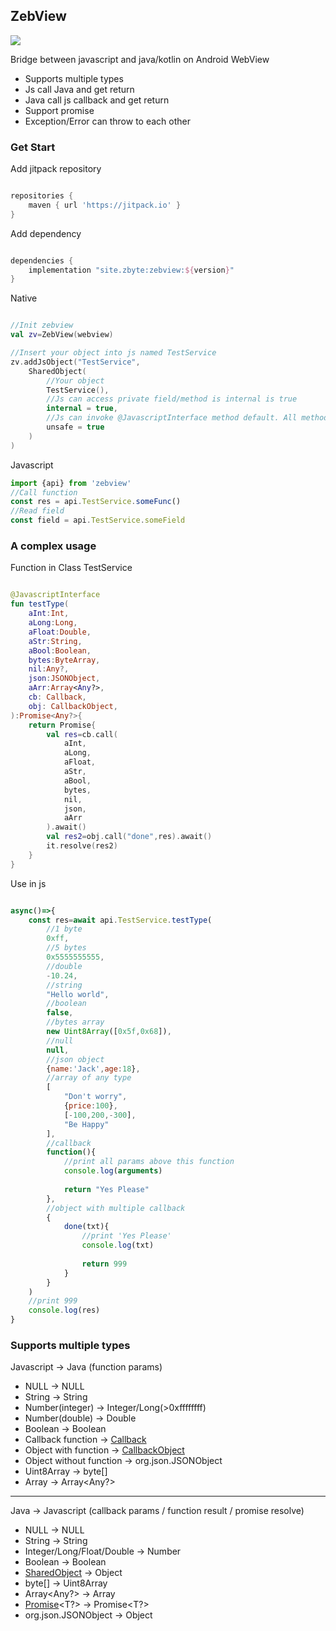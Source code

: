 ## ZebView

[![](https://jitpack.io/v/site.zbyte/zebview.svg)](https://jitpack.io/#site.zbyte/zebview)

Bridge between javascript and java/kotlin on Android WebView

- Supports multiple types
- Js call Java and get return
- Java call js callback and get return
- Support promise
- Exception/Error can throw to each other

### Get Start

Add jitpack repository

```groovy

repositories {
    maven { url 'https://jitpack.io' }
}

```

Add dependency

```groovy

dependencies {
    implementation "site.zbyte:zebview:${version}"
}

```

Native

```kotlin

//Init zebview
val zv=ZebView(webview)

//Insert your object into js named TestService
zv.addJsObject("TestService", 
    SharedObject(
        //Your object
        TestService(),
        //Js can access private field/method is internal is true
        internal = true,
        //Js can invoke @JavascriptInterface method default. All method available if unsafe is true
        unsafe = true
    )
)

```

Javascript

```js
import {api} from 'zebview'
//Call function
const res = api.TestService.someFunc()
//Read field
const field = api.TestService.someField
```

### A complex usage

Function in Class TestService

```kotlin

@JavascriptInterface
fun testType(
    aInt:Int,
    aLong:Long,
    aFloat:Double,
    aStr:String,
    aBool:Boolean,
    bytes:ByteArray,
    nil:Any?,
    json:JSONObject,
    aArr:Array<Any?>,
    cb: Callback,
    obj: CallbackObject,
):Promise<Any?>{
    return Promise{
        val res=cb.call(
            aInt,
            aLong,
            aFloat,
            aStr,
            aBool,
            bytes,
            nil,
            json,
            aArr
        ).await()
        val res2=obj.call("done",res).await()
        it.resolve(res2)
    }
}
```

Use in js

```js

async()=>{
    const res=await api.TestService.testType(
        //1 byte
        0xff,
        //5 bytes
        0x5555555555,
        //double
        -10.24,
        //string
        "Hello world",
        //boolean
        false,
        //bytes array
        new Uint8Array([0x5f,0x68]),
        //null
        null,
        //json object
        {name:'Jack',age:18},
        //array of any type
        [
            "Don't worry",
            {price:100},
            [-100,200,-300],
            "Be Happy"
        ],
        //callback
        function(){
            //print all params above this function
            console.log(arguments)
            
            return "Yes Please"
        },
		//object with multiple callback
        {
            done(txt){
                //print 'Yes Please'
                console.log(txt)
                
                return 999
            }
        }
    )
    //print 999
    console.log(res)
}
```

### Supports multiple types

Javascript -> Java (function params)

- NULL -> NULL
- String -> String
- Number(integer) -> Integer/Long(>0xffffffff)
- Number(double) -> Double
- Boolean -> Boolean
- Callback function -> [Callback](https://github.com/gogogoghost/ZebView/blob/master/zebview/src/main/java/site/zbyte/zebview/callback/Callback.kt)
- Object with function -> [CallbackObject](https://github.com/gogogoghost/ZebView/blob/master/zebview/src/main/java/site/zbyte/zebview/callback/CallbackObject.kt)
- Object without function -> org.json.JSONObject
- Uint8Array -> byte[]
- Array -> Array<Any?>

---

Java -> Javascript (callback params / function result / promise resolve)

- NULL -> NULL
- String -> String
- Integer/Long/Float/Double -> Number
- Boolean -> Boolean
- [SharedObject](https://github.com/gogogoghost/ZebView/blob/master/zebview/src/main/java/site/zbyte/zebview/data/SharedObject.kt) -> Object
- byte[] -> Uint8Array
- Array<Any?> -> Array
- [Promise](https://github.com/gogogoghost/ZebView/blob/master/zebview/src/main/java/site/zbyte/zebview/Promise.kt)<T?> -> Promise<T?>
- org.json.JSONObject -> Object